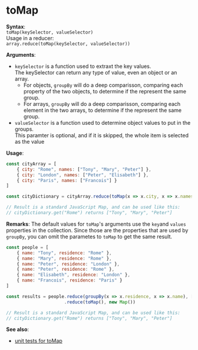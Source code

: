 # toMap
**Syntax**:  
`toMap(keySelector, valueSelector)`  
Usage in a reducer:  
`array.reduce(toMap(keySelector, valueSelector))`

**Arguments**:  
- `keySelector` is a function used to extraxt the key values.  
  The keySelector can return any type of value, even an object or an array.
  - For objects, `groupBy` will do a deep comparisson, comparing each property of the two
    objects, to determine if the represent the same group.
  - For arrays, `groupBy` will do a deep comparisson, comparing each element in the two
    arrays, to determine if the represent the same group.
- `valueSelector` is a function used to determine object values to put in the groups.  
  This paramter is optional, and if it is skipped, the whole item is selected as the value

**Usage**:
```javascript
const cityArray = [
    { city: "Rome", names: ["Tony", "Mary", "Peter"] },
    { city: "London", names: ["Peter", "Elisabeth"] },
    { city: "Paris", names: ["Francois"] }
]

const cityDictionary = cityArray.reduce(toMap(x => x.city, x => x.names), new Map())

// Result is a standard JavaScript Map, and can be used like this:
// cityDictionary.get("Rome") returns ["Tony", "Mary", "Peter"]
```

**Remarks**:
The default values for `toMap`'s arguments use the `key`and `values` properties
in the collection. Since those are the properties that are used by `groupBy`, you can
omit the parametes to `toMap` to get the same result.

```javascript
const people = [
    { name: "Tony", residence: "Rome" },
    { name: "Mary", residence: "Rome" },
    { name: "Peter", residence: "London" },
    { name: "Peter", residence: "Rome" },
    { name: "Elisabeth", residence: "London" },
    { name: "Francois", residence: "Paris" }
]

const results = people.reduce(groupBy(x => x.residence, x => x.name), [])
                      .reduce(toMap(), new Map())

// Result is a standard JavaScript Map, and can be used like this:
// cityDictionary.get("Rome") returns ["Tony", "Mary", "Peter"]
```

**See also**:
- [unit tests for toMap](../tests/toMap.tests.ts)

